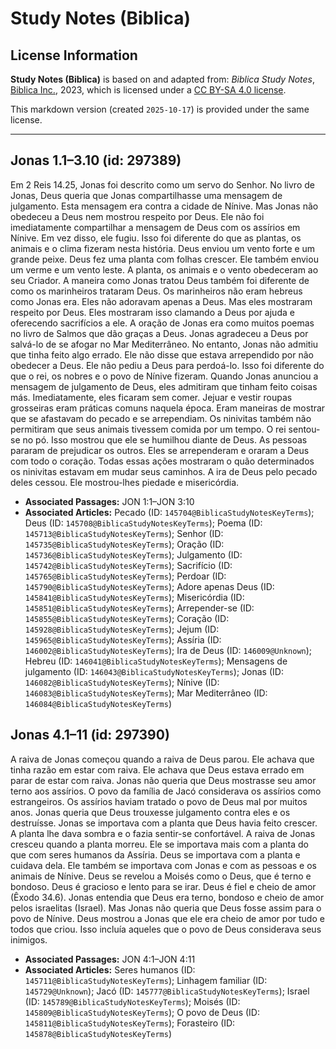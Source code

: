 # Study Notes (Biblica)

## License Information

**Study Notes (Biblica)** is based on and adapted from: _Biblica Study Notes_, [Biblica Inc.](https://www.biblica.com/), 2023, which is licensed under a [CC BY-SA 4.0 license](https://creativecommons.org/licenses/by-sa/4.0/legalcode.en).

This markdown version (created `2025-10-17`) is provided under the same license.



--------------------------------

## Jonas 1.1–3.10 (id: 297389)

Em 2 Reis 14\.25, Jonas foi descrito como um servo do Senhor. No livro de Jonas, Deus queria que Jonas compartilhasse uma mensagem de julgamento. Esta mensagem era contra a cidade de Nínive. Mas Jonas não obedeceu a Deus nem mostrou respeito por Deus. Ele não foi imediatamente compartilhar a mensagem de Deus com os assírios em Nínive. Em vez disso, ele fugiu. Isso foi diferente do que as plantas, os animais e o clima fizeram nesta história. Deus enviou um vento forte e um grande peixe. Deus fez uma planta com folhas crescer. Ele também enviou um verme e um vento leste. A planta, os animais e o vento obedeceram ao seu Criador. A maneira como Jonas tratou Deus também foi diferente de como os marinheiros trataram Deus. Os marinheiros não eram hebreus como Jonas era. Eles não adoravam apenas a Deus. Mas eles mostraram respeito por Deus. Eles mostraram isso clamando a Deus por ajuda e oferecendo sacrifícios a ele. A oração de Jonas era como muitos poemas no livro de Salmos que dão graças a Deus. Jonas agradeceu a Deus por salvá\-lo de se afogar no Mar Mediterrâneo. No entanto, Jonas não admitiu que tinha feito algo errado. Ele não disse que estava arrependido por não obedecer a Deus. Ele não pediu a Deus para perdoá\-lo. Isso foi diferente do que o rei, os nobres e o povo de Nínive fizeram. Quando Jonas anunciou a mensagem de julgamento de Deus, eles admitiram que tinham feito coisas más. Imediatamente, eles ficaram sem comer. Jejuar e vestir roupas grosseiras eram práticas comuns naquela época. Eram maneiras de mostrar que se afastavam do pecado e se arrependiam. Os ninivitas também não permitiram que seus animais tivessem comida por um tempo. O rei sentou\-se no pó. Isso mostrou que ele se humilhou diante de Deus. As pessoas pararam de prejudicar os outros. Eles se arrependeram e oraram a Deus com todo o coração. Todas essas ações mostraram o quão determinados os ninivitas estavam em mudar seus caminhos. A ira de Deus pelo pecado deles cessou. Ele mostrou\-lhes piedade e misericórdia.

* **Associated Passages:** JON 1:1–JON 3:10
* **Associated Articles:** Pecado (ID: `145704@BiblicaStudyNotesKeyTerms`); Deus (ID: `145708@BiblicaStudyNotesKeyTerms`); Poema (ID: `145713@BiblicaStudyNotesKeyTerms`); Senhor (ID: `145735@BiblicaStudyNotesKeyTerms`); Oração (ID: `145736@BiblicaStudyNotesKeyTerms`); Julgamento (ID: `145742@BiblicaStudyNotesKeyTerms`); Sacrifício (ID: `145765@BiblicaStudyNotesKeyTerms`); Perdoar (ID: `145790@BiblicaStudyNotesKeyTerms`); Adore apenas Deus (ID: `145841@BiblicaStudyNotesKeyTerms`); Misericórdia (ID: `145851@BiblicaStudyNotesKeyTerms`); Arrepender-se (ID: `145855@BiblicaStudyNotesKeyTerms`); Coração (ID: `145928@BiblicaStudyNotesKeyTerms`); Jejum (ID: `145965@BiblicaStudyNotesKeyTerms`); Assíria (ID: `146002@BiblicaStudyNotesKeyTerms`); Ira de Deus (ID: `146009@Unknown`); Hebreu (ID: `146041@BiblicaStudyNotesKeyTerms`); Mensagens de julgamento (ID: `146043@BiblicaStudyNotesKeyTerms`); Jonas (ID: `146082@BiblicaStudyNotesKeyTerms`); Nínive (ID: `146083@BiblicaStudyNotesKeyTerms`); Mar Mediterrâneo (ID: `146084@BiblicaStudyNotesKeyTerms`)

## Jonas 4.1–11 (id: 297390)

A raiva de Jonas começou quando a raiva de Deus parou. Ele achava que tinha razão em estar com raiva. Ele achava que Deus estava errado em parar de estar com raiva. Jonas não queria que Deus mostrasse seu amor terno aos assírios. O povo da família de Jacó considerava os assírios como estrangeiros. Os assírios haviam tratado o povo de Deus mal por muitos anos. Jonas queria que Deus trouxesse julgamento contra eles e os destruísse. Jonas se importava com a planta que Deus havia feito crescer. A planta lhe dava sombra e o fazia sentir\-se confortável. A raiva de Jonas cresceu quando a planta morreu. Ele se importava mais com a planta do que com seres humanos da Assíria. Deus se importava com a planta e cuidava dela. Ele também se importava com Jonas e com as pessoas e os animais de Nínive. Deus se revelou a Moisés como o Deus, que é terno e bondoso. Deus é gracioso e lento para se irar. Deus é fiel e cheio de amor (Êxodo 34\.6\). Jonas entendia que Deus era terno, bondoso e cheio de amor pelos israelitas (Israel). Mas Jonas não queria que Deus fosse assim para o povo de Nínive. Deus mostrou a Jonas que ele era cheio de amor por tudo e todos que criou. Isso incluía aqueles que o povo de Deus considerava seus inimigos.

* **Associated Passages:** JON 4:1–JON 4:11
* **Associated Articles:** Seres humanos (ID: `145711@BiblicaStudyNotesKeyTerms`); Linhagem familiar (ID: `145729@Unknown`); Jacó (ID: `145777@BiblicaStudyNotesKeyTerms`); Israel (ID: `145789@BiblicaStudyNotesKeyTerms`); Moisés (ID: `145809@BiblicaStudyNotesKeyTerms`); O povo de Deus (ID: `145811@BiblicaStudyNotesKeyTerms`); Forasteiro (ID: `145878@BiblicaStudyNotesKeyTerms`)

